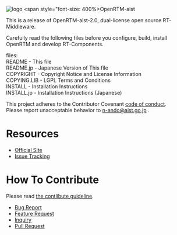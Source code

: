 ![logo](https://user-images.githubusercontent.com/11814060/74723192-84c34200-527d-11ea-835f-1496fb9d0bbb.png) <span style="font-size: 400%>OpenRTM-aist</span>

This is a release of OpenRTM-aist-2.0, dual-license open source RT-Middleware.

Carefully read the following files before you configure, build, install  
OpenRTM and develop RT-Components.

files:  
README      - This file  
README.jp   - Japanese Version of This file  
COPYRIGHT   - Copyright Notice and License Information  
COPYING.LIB - LGPL Terms and Conditions  
INSTALL     - Installation Instructions  
INSTALL.jp  - Installation Instructions (Japanese)  

This project adheres to the Contributor Covenant [code of conduct](.github/CODE_OF_CONDUCT.md).   
Please report unacceptable behavior to n-ando@aist.go.jp .

# Resources
- [Official Site](http://openrtm.org)
- [Issue Tracking](https://github.com/OpenRTM/OpenRTM-aist/issues)

# How To Contribute
Please read [the contlibute guideline](https://github.com/OpenRTM/OpenRTM-aist/wiki/How-to-Contribute).

- [Bug Report](https://github.com/OpenRTM/OpenRTM-aist/wiki/How-to-Contribute#バグ報告)
- [Feature Request](https://github.com/OpenRTM/OpenRTM-aist/wiki/How-to-Contribute#機能追加の提案)
- [Inquiry](https://github.com/OpenRTM/OpenRTM-aist/wiki/How-to-Contribute#問い合わせ)
- [Pull Request](https://github.com/OpenRTM/OpenRTM-aist/wiki/How-to-Contribute#pull-request)
